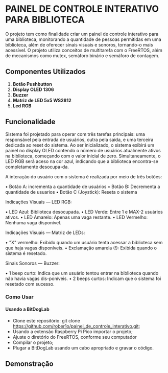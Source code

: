 # PAINEL DE CONTROLE INTERATIVO PARA BIBLIOTECA

O projeto tem como finalidade criar um painel de controle interativo para uma biblioteca, monitorando a quantidade de pessoas permitidas em uma biblioteca, além de oferecer sinais visuais e sonoros, tornando-o mais acessível. O projeto utiliza conceitos de multitarefa com o FreeRTOS, além de mecanismos como mutex, semáforo binário e semáforo de contagem.

## Componentes Utilizados


1. **Botão Pushbutton**
2. **Display OLED 1306**
3. **Buzzer**
4. **Matriz de LED 5x5 WS2812** 
5. **Led RGB**

## Funcionalidade

Sistema foi projetado para operar com três tarefas principais: uma responsável pela entrada de usuários, outra pela saída, e uma terceira dedicada ao reset do sistema.
Ao ser inicializado, o sistema exibirá um painel no display OLED contendo o número de usuários atualmente ativos na biblioteca, começando com o valor inicial de zero. Simultaneamente, o LED RGB será aceso na cor azul, indicando que a biblioteca encontra-se completamente desocupa-da.


A interação do usuário com o sistema é realizada por meio de três botões:

•	Botão A: incrementa a quantidade de usuários
•	Botão B: Decrementa a quantidade de usuarios
•	Botão C (Joystick): Reseta o sistema

Indicações Visuais — LED RGB:

•	LED Azul: Biblioteca desocupada.
•	LED Verde: Entre 1 e MAX-2 usuários ativos.
•	LED Amarelo: Apenas uma vaga restante.
•	LED Vermelho: Nenhuma vaga disponível.


Indicações Visuais — Matriz de LEDs:

•	"X" vermelho: Exibido quando um usuário tenta acessar a biblioteca sem que haja vagas disponíveis.
•	Exclamação amarela (!): Exibida quando o sistema é resetado.

Sinais Sonoros — Buzzer:

•	1 beep curto: Indica que um usuário tentou entrar na biblioteca quando não havia vagas dis-poníveis.
•	2 beeps curtos: Indicam que o sistema foi resetado com sucesso.


### Como Usar

#### Usando a BitDogLab

- Clone este repositório: git clone https://github.com/rober1o/painel_de_controle_interativo.git;
- Usando a extensão Raspberry Pi Pico importar o projeto;
- Ajuste o diretório do FreeRTOS, conforme seu computador
- Compilar o projeto;
- Plugar a BitDogLab usando um cabo apropriado e gravar o código.

## Demonstração

<!-- TODO: adicionar link do vídeo -->
